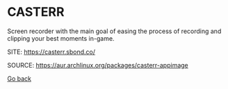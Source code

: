 # CASTERR

 Screen recorder with the main goal of easing the process of recording 
 and clipping your best moments in-game.

 SITE: https://casterr.sbond.co/

 SOURCE: https://aur.archlinux.org/packages/casterr-appimage

 [Go back](https://portable-linux-apps.github.io/apps.html)
